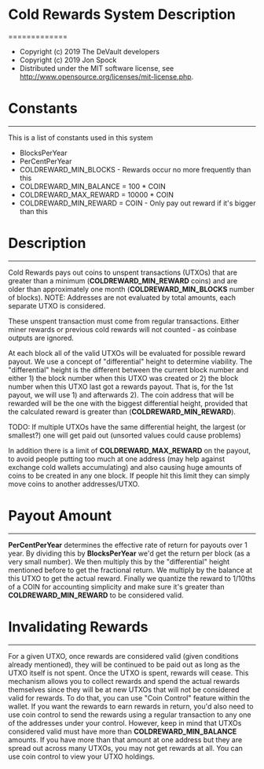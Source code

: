 # Cold Rewards System Description

=============

- Copyright (c) 2019 The DeVault developers
- Copyright (c) 2019 Jon Spock
- Distributed under the MIT software license, see http://www.opensource.org/licenses/mit-license.php.



# Constants
---------------------

This is a list of constants used in this system

* BlocksPerYear
* PerCentPerYear 
* COLDREWARD_MIN_BLOCKS  - Rewards occur no more frequently than this
* COLDREWARD_MIN_BALANCE = 100 * COIN
* COLDREWARD_MAX_REWARD = 10000 * COIN
* COLDREWARD_MIN_REWARD =  COIN  - Only pay out reward if it's bigger than this

# Description
---------------------

Cold Rewards pays out coins to unspent transactions (UTXOs) that are greater than a minimum (**COLDREWARD_MIN_REWARD** coins) and are older than approximately one month (**COLDREWARD_MIN_BLOCKS** number of blocks). NOTE: Addresses are not evaluated by total amounts, each separate UTXO is considered.

These unspent transaction must come from regular transactions. Either miner rewards or previous cold rewards will not counted - as coinbase outputs are ignored.

At each block all of the valid UTXOs will be evaluated for possible reward payout. We use a concept of "differential" height to determine viability. The "differential" height is the different between the current block number and either 1) the block number when this UTXO was created or 2) the block number when this UTXO last got a rewards payout. That is, for the 1st payout, we will use 1) and afterwards 2). The coin address that will be rewarded will be the one with the biggest differential height, provided that the calculated reward is greater than (**COLDREWARD_MIN_REWARD**).

TODO: If multiple UTXOs have the same differential height, the largest (or smallest?) one will get paid out (unsorted values could cause problems)

In addition there is a limit of **COLDREWARD_MAX_REWARD** on the payout, to avoid people putting too much at one address (may help against exchange cold wallets accumulating) and also causing huge amounts of coins to be created in any one block. If people hit this limit they can simply move coins to another addresses/UTXO.

# Payout Amount
---------------------

**PerCentPerYear** determines the effective rate of return for payouts over 1 year. By dividing this by **BlocksPerYear** we'd get the return per block (as a very small number). We then multiply this by the "differential" height mentioned before to get the fractional return. We multiply by the balance at this UTXO to get the actual reward. Finally we quantize the reward to 1/10ths of a COIN for accounting simplicity and make sure it's greater than **COLDREWARD_MIN_REWARD** to be considered valid.

# Invalidating Rewards
---------------------

For a given UTXO, once rewards are considered valid (given conditions already mentioned), they will be continued to be paid out as long as the UTXO itself is not spent. Once the UTXO is spent, rewards will cease.
This mechanism allows you to collect rewards and spend the actual rewards themselves since they will be at new UTXOs that will not be considered valid for rewards. To do that, you can use "Coin Control" feature within the wallet. If you want the rewards to earn rewards in return, you'd also need to use coin control to send the rewards using a regular transaction to any one of the addresses under your control. However, keep in mind that UTXOs considered valid must have more than **COLDREWARD_MIN_BALANCE** amounts. If you have more than that amount at one address but they are spread out across many UTXOs, you may not get rewards at all. You can use coin control to view your UTXO holdings. 











